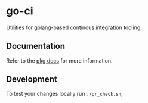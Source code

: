 <!--
SPDX-FileCopyrightText: 2025 Red Hat, Inc. <sd-mt-sre@redhat.com>

SPDX-License-Identifier: Apache-2.0
-->

# go-ci

Utilities for golang-based continous integration tooling.

## Documentation

Refer to the [pkg docs](https://pkg.go.dev/github.com/mt-sre/go-ci) for more information.

## Development

To test your changes locally run `./pr_check.sh`,
